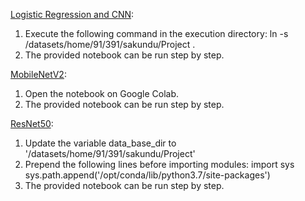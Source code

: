 [Logistic Regression and CNN](https://nbviewer.jupyter.org/github/vaibhavtiwari33/cancer-detect/blob/main/LogisticRegression_CNN.ipynb):
1. Execute the following command in the execution directory:
   ln -s /datasets/home/91/391/sakundu/Project . 
2. The provided notebook can be run step by step. 

[MobileNetV2](https://nbviewer.jupyter.org/github/vaibhavtiwari33/cancer-detect/blob/main/MobileNetV2.ipynb):
1. Open the notebook on Google Colab. 
2. The provided notebook can be run step by step.

[ResNet50](https://nbviewer.jupyter.org/github/vaibhavtiwari33/cancer-detect/blob/main/ResNet50.ipynb):
1. Update the variable data_base_dir to '/datasets/home/91/391/sakundu/Project'
2. Prepend the following lines before importing modules:
   import sys
   sys.path.append('/opt/conda/lib/python3.7/site-packages')
3. The provided notebook can be run step by step. 
